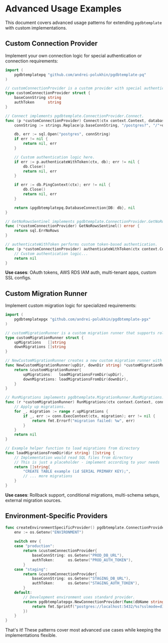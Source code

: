 # Advanced Usage Examples

This document covers advanced usage patterns for extending `pgdbtemplate`
with custom implementations.

## Custom Connection Provider

Implement your own connection logic for special authentication
or connection requirements:

```go
import (
	pgdbtemplatepq "github.com/andrei-polukhin/pgdbtemplate-pq"
)

// customConnectionProvider is a custom provider with special authentication logic.
type customConnectionProvider struct {
	baseConnString string
	authToken      string
}

// Connect implements pgdbtemplate.ConnectionProvider.Connect.
func (p *customConnectionProvider) Connect(ctx context.Context, databaseName string) (pgdbtemplate.DatabaseConnection, error) {
	connString := strings.Replace(p.baseConnString, "/postgres?", "/"+databaseName+"?", 1)

	db, err := sql.Open("postgres", connString)
	if err != nil {
		return nil, err
	}

	// Custom authentication logic here.
	if err := p.authenticateWithToken(ctx, db); err != nil {
		db.Close()
		return nil, err
	}

	if err := db.PingContext(ctx); err != nil {
		db.Close()
		return nil, err
	}

	return &pgdbtemplatepq.DatabaseConnection{DB: db}, nil
}

// GetNoRowsSentinel implements pgdbtemplate.ConnectionProvider.GetNoRowsSentinel.
func (*customConnectionProvider) GetNoRowsSentinel() error {
	return sql.ErrNoRows
}

// authenticateWithToken performs custom token-based authentication.
func (p *customConnectionProvider) authenticateWithToken(ctx context.Context, db *sql.DB) error {
	// Custom authentication logic...
	return nil
}
```

**Use cases**: OAuth tokens, AWS RDS IAM auth, multi-tenant apps, custom SSL configs.

## Custom Migration Runner

Implement custom migration logic for specialized requirements:

```go
import (
	pgdbtemplatepgx "github.com/andrei-polukhin/pgdbtemplate-pgx"
)

// customMigrationRunner is a custom migration runner that supports rollbacks.
type customMigrationRunner struct {
	upMigrations   []string
	downMigrations []string
}

// NewCustomMigrationRunner creates a new custom migration runner with rollback support.
func NewCustomMigrationRunner(upDir, downDir string) *customMigrationRunner {
	return &customMigrationRunner{
		upMigrations:   loadMigrationsFromDir(upDir),
		downMigrations: loadMigrationsFromDir(downDir),
	}
}

// RunMigrations implements pgdbtemplate.MigrationRunner.RunMigrations.
func (r *customMigrationRunner) RunMigrations(ctx context.Context, conn pgdbtemplate.DatabaseConnection) error {
	// Apply up migrations.
	for _, migration := range r.upMigrations {
		if _, err := conn.ExecContext(ctx, migration); err != nil {
			return fmt.Errorf("migration failed: %w", err)
		}
	}
	return nil
}

// Example helper function to load migrations from directory
func loadMigrationsFromDir(dir string) []string {
	// Implementation would read SQL files from directory
	// This is just a placeholder - implement according to your needs
	return []string{
		"CREATE TABLE example (id SERIAL PRIMARY KEY);",
		// ... more migrations
	}
}
```

**Use cases**: Rollback support, conditional migrations, multi-schema setups,
external migration sources.

## Environment-Specific Providers

```go
func createEnvironmentSpecificProvider() pgdbtemplate.ConnectionProvider {
	env := os.Getenv("ENVIRONMENT")
	
	switch env {
	case "production":
		return &customConnectionProvider{
			baseConnString: os.Getenv("PROD_DB_URL"),
			authToken:      os.Getenv("PROD_AUTH_TOKEN"),
		}
	case "staging":
		return &customConnectionProvider{
			baseConnString: os.Getenv("STAGING_DB_URL"),
			authToken:      os.Getenv("STAGING_AUTH_TOKEN"),
		}
	default:
		// Development environment uses standard provider.
		return pgdbtemplatepgx.NewConnectionProvider(func(dbName string) string {
			return fmt.Sprintf("postgres://localhost:5432/%s?sslmode=disable", dbName)
		})
	}
}
```

That's it! These patterns cover most advanced use cases
while keeping the implementations flexible.
